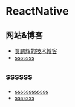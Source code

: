 # ReactNative
## 网站&博客
- [贾鹏辉的技术博客](http://www.devio.org/)
- [sssssss](https://github.com/mqyqingfeng/Blog)
## ssssss
- [ssssssssssss](http://es6.ruanyifeng.com/)
- [sssssss](http://blog.csdn.net/qq_30100043/article/category/6522874)






